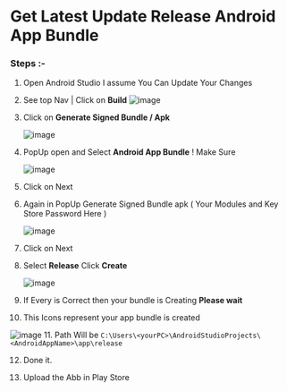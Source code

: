 # Get Latest Update Release Android App Bundle

### Steps :-

1. Open Android Studio I assume You Can Update Your Changes
2. See top Nav | Click on **Build** 
    ![image](https://github.com/one-numan/Documentation/assets/48924562/067abeca-9500-4eb7-a98c-7b150b481a8c)
3. Click on **Generate Signed Bundle / Apk** 

    ![image](https://github.com/one-numan/Documentation/assets/48924562/127c5d64-3ff3-433d-9a19-7ef4b72e8845)
4. PopUp open and Select **Android App Bundle** ! Make Sure 

    ![image](https://github.com/one-numan/Documentation/assets/48924562/ae2caf90-8d26-4fec-bb32-612deae9d820)
5. Click on Next
6. Again in PopUp Generate Signed Bundle apk ( Your Modules and Key Store Password Here ) 

    ![image](https://github.com/one-numan/Documentation/assets/48924562/d944fc8b-3af9-4fda-96bf-004c6da05a64)
7. Click on Next
8. Select **Release** Click **Create**

     ![image](https://github.com/one-numan/Documentation/assets/48924562/8b63dd3b-79b3-449a-a1a6-f0ecf780eade)
9. If Every is Correct then your bundle is Creating **Please wait**
10. This Icons represent your app bundle is created

   ![image](https://github.com/one-numan/Documentation/assets/48924562/c76335b6-bec5-4c09-aeef-abda0047d154) 
11. Path Will be `C:\Users\<yourPC>\AndroidStudioProjects\<AndroidAppName>\app\release`

12. Done it.

13. Upload the Abb in Play Store
